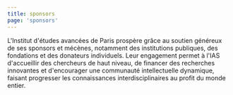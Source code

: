 ```yaml
---
title: sponsors
page: 'sponsors'
---
```

L'Institut d'études avancées de Paris prospère grâce au soutien généreux de ses sponsors et mécènes, notamment des institutions publiques, des fondations et des donateurs individuels. Leur engagement permet à l'IAS d'accueillir des chercheurs de haut niveau, de financer des recherches innovantes et d'encourager une communauté intellectuelle dynamique, faisant progresser les connaissances interdisciplinaires au profit du monde entier.
